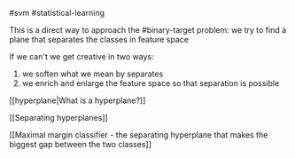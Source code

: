 #svm #statistical-learning 

This is a direct way to approach the #binary-target problem:
we try to find a plane that separates the classes in feature space

If we can't we get creative in two ways:

1. we soften what we mean by separates
2. we enrich and enlarge the feature space so that separation is possible

[[hyperplane|What is a hyperplane?]]

[[Separating hyperplanes]]

[[Maximal margin classifier - the separating hyperplane that makes the biggest gap between the two classes]]

